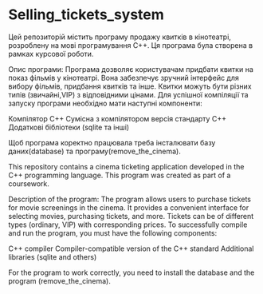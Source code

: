 # Selling_tickets_system
Цей репозиторій містить програму продажу квитків в кінотеатрі, розроблену на мові програмування C++. Ця програма була створена в рамках курсової роботи.

Опис програми:
Програма дозволяє користувачам придбати квитки на показ фільмів у кінотеатрі. Вона забезпечує зручний інтерфейс для вибору фільмів, придбання квитків та інше. Квитки можуть бути різних типів (звичайні,VIP) з відповідними цінами.
Для успішної компіляції та запуску програми необхідно мати наступні компоненти:

Компілятор C++
Сумісна з компілятором версія стандарту C++ 
Додаткові бібліотеки (sqlite та інші)

Щоб програма коректно працювала треба інсталювати базу даних(database) та програму(remove_the_cinema).

This repository contains a cinema ticketing application developed in the C++ programming language. This program was created as part of a coursework.

Description of the program: The program allows users to purchase tickets for movie screenings in the cinema. It provides a convenient interface for selecting movies, purchasing tickets, and more. Tickets can be of different types (ordinary, VIP) with corresponding prices. To successfully compile and run the program, you must have the following components:

C++ compiler Compiler-compatible version of the C++ standard Additional libraries (sqlite and others)

For the program to work correctly, you need to install the database and the program (remove_the_cinema).
